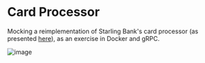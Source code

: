 # Card Processor

Mocking a reimplementation of Starling Bank's card processor (as presented
[here](https://www.infoq.com/presentations/card-processor-microservices/)), as an exercise
in Docker and gRPC.

![image](https://user-images.githubusercontent.com/71988019/210188428-aec4b413-ffe3-427c-a908-8ceeb49de548.png)
